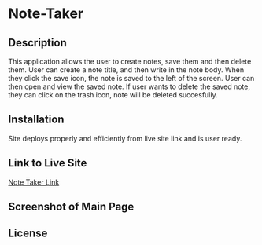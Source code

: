 # Note-Taker

## Description

This application allows the user to create notes, save them and then delete them. User can create a note title, and then write in the note body. When they click the save icon, the note is saved to the left of the screen. User can then open and view the saved note. If user wants to delete the saved note, they can click on the trash icon, note will be deleted succesfully.

## Installation

Site deploys properly and efficiently from live site link and is user ready.

## Link to Live Site

[Note Taker Link](https://mkokich.github.io/Note-Taker/)

## Screenshot of Main Page

## License
